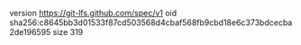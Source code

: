 version https://git-lfs.github.com/spec/v1
oid sha256:c8645bb3d01533f87cd503568d4cbaf568fb9cbd18e6c373bdcecba2de196595
size 319
